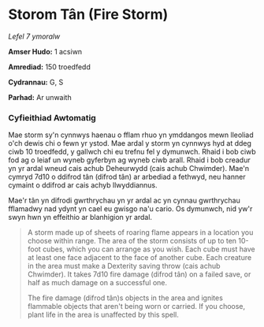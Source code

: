 # Storom Tân (Fire Storm)

*Lefel 7 ymoralw*

**Amser Hudo:** 1 acsiwn

**Amrediad:** 150 troedfedd

**Cydrannau:** G, S

**Parhad:** Ar unwaith

### Cyfieithiad Awtomatig

Mae storm sy'n cynnwys haenau o fflam rhuo yn ymddangos mewn lleoliad o'ch dewis chi o fewn yr ystod. Mae ardal y storm yn cynnwys hyd at ddeg ciwb 10 troedfedd, y gallwch chi eu trefnu fel y dymunwch. Rhaid i bob ciwb fod ag o leiaf un wyneb gyferbyn ag wyneb ciwb arall. Rhaid i bob creadur yn yr ardal wneud cais achub Deheurwydd (cais achub Chwimder). Mae'n cymryd 7d10 o ddifrod tân (difrod tân) ar arbediad a fethwyd, neu hanner cymaint o ddifrod ar cais achyb llwyddiannus.

Mae'r tân yn difrodi gwrthrychau yn yr ardal ac yn cynnau gwrthrychau fflamadwy nad ydynt yn cael eu gwisgo na'u cario. Os dymunwch, nid yw'r swyn hwn yn effeithio ar blanhigion yr ardal.

>  A storm made up of sheets of roaring flame appears in a location you choose within range. The area of the storm consists of up to ten 10-foot cubes, which you can arrange as you wish. Each cube must have at least one face adjacent to the face of another cube. Each creature in the area must make a Dexterity saving throw (cais achub Chwimder). It takes 7d10 fire damage (difrod tân) on a failed save, or half as much damage on a successful one.
>  
>  The fire damage (difrod tân)s objects in the area and ignites flammable objects that aren't being worn or carried. If you choose, plant life in the area is unaffected by this spell.